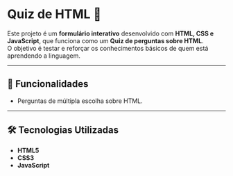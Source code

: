 # Quiz de HTML 🎯

Este projeto é um **formulário interativo** desenvolvido com **HTML, CSS e JavaScript**, que funciona como um **Quiz de perguntas sobre HTML**.  
O objetivo é testar e reforçar os conhecimentos básicos de quem está aprendendo a linguagem.  

---

## 📌 Funcionalidades

- Perguntas de múltipla escolha sobre HTML.  

---

## 🛠️ Tecnologias Utilizadas

- **HTML5**  
- **CSS3**  
- **JavaScript** 
